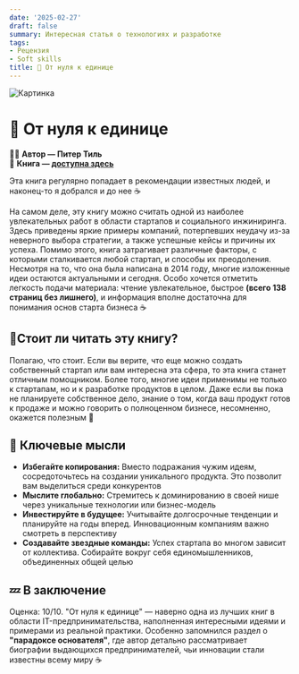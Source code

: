 ```yaml
---
date: '2025-02-27'
draft: false
summary: Интересная статья о технологиях и разработке
tags:
- Рецензия
- Soft skills
title: 👑 От нуля к единице
---
```


![Картинка](http://localhost:1313/images/posts/image_107.jpg)

# 👑 **От нуля к единице**

🧍‍♂️ **Автор —  Питер Тиль**\
📕 **Книга — [доступна здесь](https://t.me/c/2238954094/18)**

Эта книга регулярно попадает в рекомендации известных людей, и наконец-то я добрался и до нее ☕️

На самом деле, эту книгу можно считать одной из наиболее увлекательных работ в области стартапов и социального инжиниринга. Здесь приведены яркие примеры компаний, потерпевших неудачу из-за неверного выбора стратегии, а также успешные кейсы и причины их успеха. Помимо этого, книга затрагивает различные факторы, с которыми сталкивается любой стартап, и способы их преодоления. Несмотря на то, что она была написана в 2014 году, многие изложенные идеи остаются актуальными и сегодня. Особо хочется отметить легкость подачи материала: чтение увлекательное, быстрое __(всего 138 страниц без лишнего)__, и информация вполне достаточна для понимания основ старта бизнеса ☕️

## 🔫**Стоит ли читать эту книгу?**
Полагаю, что стоит. Если вы верите, что еще можно создать собственный стартап или вам интересна эта сфера, то эта книга станет отличным помощником. Более того, многие идеи применимы не только к стартапам, но и к разработке продуктов в целом. Даже если вы пока не планируете собственное дело, знание о том, когда ваш продукт готов к продаже и можно говорить о полноценном бизнесе, несомненно, окажется полезным 🎵

## 📝 **Ключевые мысли**
- **__Избегайте копирования:__** Вместо подражания чужим идеям, сосредоточьтесь на создании уникального продукта. Это позволит вам выделиться среди конкурентов
- **__Мыслите глобально:__** Стремитесь к доминированию в своей нише через уникальные технологии или бизнес-модель
- **__Инвестируйте в будущее:__** Учитывайте долгосрочные тенденции и планируйте на годы вперед. Инновационным компаниям важно смотреть в перспективу
- **__Создавайте звездные команды:__** Успех стартапа во многом зависит от коллектива. Собирайте вокруг себя единомышленников, объединенных общей целью

## 💤 В заключение
Оценка: 10/10. "От нуля к единице" — наверно одна из лучших книг в области IT-предпринимательства, наполненная интересными идеями и примерами из реальной практики. Особенно запомнился раздел о __"парадоксе основателя"__, где автор детально рассматривает биографии выдающихся предпринимателей, чьи инновации стали известны всему миру ☕️
